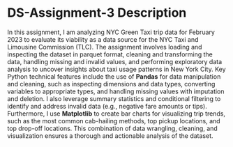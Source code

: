 # DS-Assignment-3 Description

In this assignment, I am analyzing NYC Green Taxi trip data for February 2023 to evaluate its viability as a data source for the NYC Taxi and Limousine Commission (TLC). The assignment involves loading and inspecting the dataset in parquet format, cleaning and transforming the data, handling missing and invalid values, and performing exploratory data analysis to uncover insights about taxi usage patterns in New York City. Key Python technical features include the use of **Pandas** for data manipulation and cleaning, such as inspecting dimensions and data types, converting variables to appropriate types, and handling missing values with imputation and deletion. I also leverage summary statistics and conditional filtering to identify and address invalid data (e.g., negative fare amounts or tips). Furthermore, I use **Matplotlib** to create bar charts for visualizing trip trends, such as the most common cab-hailing methods, top pickup locations, and top drop-off locations. This combination of data wrangling, cleaning, and visualization ensures a thorough and actionable analysis of the dataset.

